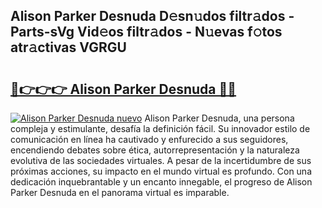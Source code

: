 ## Alison Parker Desnuda D𝚎sn𝚞dos filtr𝚊dos - Parts-sVg Vid𝚎os filtr𝚊dos - N𝚞evas f𝚘tos atr𝚊ctivas VGRGU

# <h2><a href="http://mb2wgz.tromn.icu/?c=Alison+Parker+Desnuda">🔗👉👉👉 Alison Parker Desnuda 🔗🔗</a></h2>

[![Alison Parker Desnuda nuevo](https://i.imgur.com/pEAQMta.gif)](http://mb2wgz.tromn.icu/?c=Alison+Parker+Desnuda)
Alison Parker Desnuda, una persona compleja y estimulante, desafía la definición fácil. Su innovador estilo de comunicación en línea ha cautivado y enfurecido a sus seguidores, encendiendo debates sobre ética, autorrepresentación y la naturaleza evolutiva de las sociedades virtuales. A pesar de la incertidumbre de sus próximas acciones, su impacto en el mundo virtual es profundo. Con una dedicación inquebrantable y un encanto innegable, el progreso de Alison Parker Desnuda en el panorama virtual es imparable.
